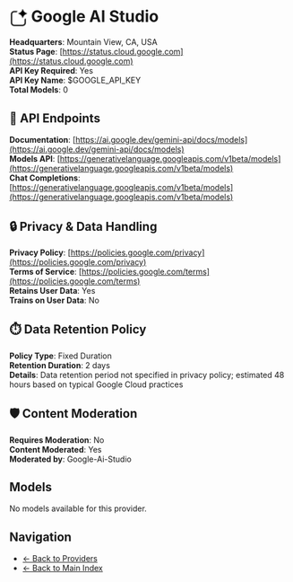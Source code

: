 # <img src="./logo.svg" alt="Google AI Studio Logo" style="vertical-align: middle; height: 32px; width: auto; min-width: 32px"> Google AI Studio

**Headquarters**: Mountain View, CA, USA  
**Status Page**: [https://status.cloud.google.com](https://status.cloud.google.com)  
**API Key Required**: Yes  
**API Key Name**: $GOOGLE_API_KEY  
**Total Models**: 0

## 🔗 API Endpoints

**Documentation**: [https://ai.google.dev/gemini-api/docs/models](https://ai.google.dev/gemini-api/docs/models)  
**Models API**: [https://generativelanguage.googleapis.com/v1beta/models](https://generativelanguage.googleapis.com/v1beta/models)  
**Chat Completions**: [https://generativelanguage.googleapis.com/v1beta/models](https://generativelanguage.googleapis.com/v1beta/models)  

## 🔒 Privacy & Data Handling

**Privacy Policy**: [https://policies.google.com/privacy](https://policies.google.com/privacy)  
**Terms of Service**: [https://policies.google.com/terms](https://policies.google.com/terms)  
**Retains User Data**: Yes  
**Trains on User Data**: No  

## ⏱️ Data Retention Policy

**Policy Type**: Fixed Duration  
**Retention Duration**: 2 days  
**Details**: Data retention period not specified in privacy policy; estimated 48 hours based on typical Google Cloud practices  

## 🛡️ Content Moderation

**Requires Moderation**: No  
**Content Moderated**: Yes  
**Moderated by**: Google-Ai-Studio  

## Models

No models available for this provider.

## Navigation

- [← Back to Providers](../README.md)
- [← Back to Main Index](../../README.md)
